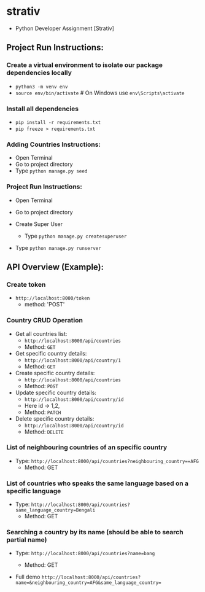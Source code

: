 # strativ
* Python Developer Assignment [Strativ]

## Project Run Instructions:
### Create a virtual environment to isolate our package dependencies locally
* `python3 -m venv env`
* `source env/bin/activate`  # On Windows use `env\Scripts\activate`
### Install all dependencies 
* `pip install -r requirements.txt`
* `pip freeze > requirements.txt`
  
### Adding Countries Instructions:
* Open Terminal
* Go to project directory
* Type `python manage.py seed`

### Project Run Instructions:
* Open Terminal
* Go to project directory
* Create Super User 
   * Type  `python manage.py createsuperuser`
  
* Type `python manage.py runserver`


## API Overview (Example):
### Create token
* `http://localhost:8000/token`
    * method: 'POST'
  
### Country CRUD Operation
* Get all countries list:
    * `http://localhost:8000/api/countries`
    * Method: `GET`
* Get specific country details:
     * `http://localhost:8000/api/country/1`
     * Method: `GET`
* Create specific country details:
     * `http://localhost:8000/api/countries`
     * Method: `POST`
* Update specific country details:
     * `http://localhost:8000/api/country/id`
     * Here id -> 1,2,
     * Method: `PATCH`
* Delete specific country details:
     * `http://localhost:8000/api/country/id`
     * Method: `DELETE`
### List of neighbouring countries of an specific country
* Type: `http://localhost:8000/api/countries?neighbouring_country==AFG`
    * Method: GET 

### List of countries who speaks the same language based on a specific language
* Type: `http://localhost:8000/api/countries?same_language_country=Bengali`
    * Method: GET 
### Searching a country by its name (should be able to search partial name)
* Type: `http://localhost:8000/api/countries?name=bang`
    * Method: GET

* Full demo `http://localhost:8000/api/countries?name=&neighbouring_country=AFG&same_language_country=`
  



